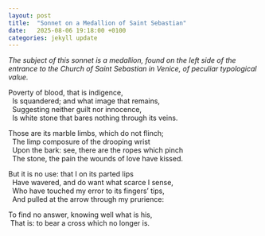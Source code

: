 ```yaml
---
layout: post
title:  "Sonnet on a Medallion of Saint Sebastian"
date:   2025-08-06 19:18:00 +0100
categories: jekyll update
---
```


*The subject of this sonnet is a medallion, found on the left side of the entrance to the Church of Saint Sebastian in Venice, of peculiar typological value.*

Poverty of blood, that is indigence, <br>
&nbsp;&nbsp;Is squandered; and what image that remains, <br>
&nbsp;&nbsp;Suggesting neither guilt nor innocence, <br>
&nbsp;&nbsp;Is white stone that bares nothing through its veins. <br>

Those are its marble limbs, which do not flinch; <br>
&nbsp;&nbsp;The limp composure of the drooping wrist <br>
&nbsp;&nbsp;Upon the bark: see, there are the ropes which pinch <br>
&nbsp;&nbsp;The stone, the pain the wounds of love have kissed. <br>

But it is no use: that I on its parted lips <br>
&nbsp;&nbsp;Have wavered, and do want what scarce I sense, <br>
&nbsp;&nbsp;Who have touched my error to its fingers’ tips, <br>
&nbsp;&nbsp;And pulled at the arrow through my prurience: <br>

To find no answer, knowing well what is his, <br>
&nbsp;That is: to bear a cross which no longer is. <br>







